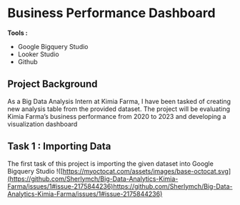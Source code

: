 # Business Performance Dashboard
**Tools :**
- Google Bigquery Studio
- Looker Studio
- Github

## Project Background
As a Big Data Analysis Intern at Kimia Farma, I have been tasked of creating new analysis table from the provided dataset. The project will be evaluating Kimia Farma’s business performance  from 2020 to 2023 and developing a visualization dashboard 

## Task 1 : Importing Data
The first task of this project is importing the given dataset into Google Bigquery Studio
!([https://myoctocat.com/assets/images/base-octocat.svg](https://github.com/Sherlymch/Big-Data-Analytics-Kimia-Farma/issues/1#issue-2175844236)https://github.com/Sherlymch/Big-Data-Analytics-Kimia-Farma/issues/1#issue-2175844236)

